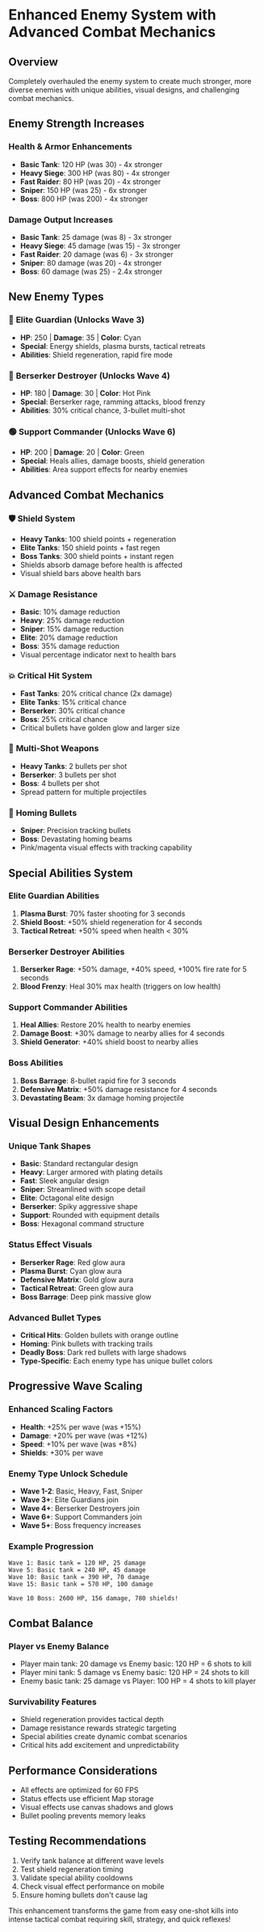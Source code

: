 # Enhanced Enemy System with Advanced Combat Mechanics

## Overview
Completely overhauled the enemy system to create much stronger, more diverse enemies with unique abilities, visual designs, and challenging combat mechanics.

## Enemy Strength Increases

### Health & Armor Enhancements
- **Basic Tank**: 120 HP (was 30) - 4x stronger
- **Heavy Siege**: 300 HP (was 80) - 4x stronger  
- **Fast Raider**: 80 HP (was 20) - 4x stronger
- **Sniper**: 150 HP (was 25) - 6x stronger
- **Boss**: 800 HP (was 200) - 4x stronger

### Damage Output Increases
- **Basic Tank**: 25 damage (was 8) - 3x stronger
- **Heavy Siege**: 45 damage (was 15) - 3x stronger
- **Fast Raider**: 20 damage (was 6) - 3x stronger
- **Sniper**: 80 damage (was 20) - 4x stronger
- **Boss**: 60 damage (was 25) - 2.4x stronger

## New Enemy Types

### 🔷 **Elite Guardian** (Unlocks Wave 3)
- **HP**: 250 | **Damage**: 35 | **Color**: Cyan
- **Special**: Energy shields, plasma bursts, tactical retreats
- **Abilities**: Shield regeneration, rapid fire mode

### 🔴 **Berserker Destroyer** (Unlocks Wave 4)  
- **HP**: 180 | **Damage**: 30 | **Color**: Hot Pink
- **Special**: Berserker rage, ramming attacks, blood frenzy
- **Abilities**: 30% critical chance, 3-bullet multi-shot

### 🟢 **Support Commander** (Unlocks Wave 6)
- **HP**: 200 | **Damage**: 20 | **Color**: Green
- **Special**: Heals allies, damage boosts, shield generation
- **Abilities**: Area support effects for nearby enemies

## Advanced Combat Mechanics

### 🛡️ **Shield System**
- **Heavy Tanks**: 100 shield points + regeneration
- **Elite Tanks**: 150 shield points + fast regen
- **Boss Tanks**: 300 shield points + instant regen
- Shields absorb damage before health is affected
- Visual shield bars above health bars

### ⚔️ **Damage Resistance**
- **Basic**: 10% damage reduction
- **Heavy**: 25% damage reduction  
- **Sniper**: 15% damage reduction
- **Elite**: 20% damage reduction
- **Boss**: 35% damage reduction
- Visual percentage indicator next to health bars

### 💥 **Critical Hit System**
- **Fast Tanks**: 20% critical chance (2x damage)
- **Elite Tanks**: 15% critical chance
- **Berserker**: 30% critical chance
- **Boss**: 25% critical chance
- Critical bullets have golden glow and larger size

### 🔄 **Multi-Shot Weapons**
- **Heavy Tanks**: 2 bullets per shot
- **Berserker**: 3 bullets per shot  
- **Boss**: 4 bullets per shot
- Spread pattern for multiple projectiles

### 🎯 **Homing Bullets**
- **Sniper**: Precision tracking bullets
- **Boss**: Devastating homing beams
- Pink/magenta visual effects with tracking capability

## Special Abilities System

### Elite Guardian Abilities
1. **Plasma Burst**: 70% faster shooting for 3 seconds
2. **Shield Boost**: +50% shield regeneration for 4 seconds
3. **Tactical Retreat**: +50% speed when health < 30%

### Berserker Destroyer Abilities
1. **Berserker Rage**: +50% damage, +40% speed, +100% fire rate for 5 seconds
2. **Blood Frenzy**: Heal 30% max health (triggers on low health)

### Support Commander Abilities
1. **Heal Allies**: Restore 20% health to nearby enemies
2. **Damage Boost**: +30% damage to nearby allies for 4 seconds
3. **Shield Generator**: +40% shield boost to nearby allies

### Boss Abilities
1. **Boss Barrage**: 8-bullet rapid fire for 3 seconds
2. **Defensive Matrix**: +50% damage resistance for 4 seconds
3. **Devastating Beam**: 3x damage homing projectile

## Visual Design Enhancements

### Unique Tank Shapes
- **Basic**: Standard rectangular design
- **Heavy**: Larger armored with plating details
- **Fast**: Sleek angular design  
- **Sniper**: Streamlined with scope detail
- **Elite**: Octagonal elite design
- **Berserker**: Spiky aggressive shape
- **Support**: Rounded with equipment details
- **Boss**: Hexagonal command structure

### Status Effect Visuals
- **Berserker Rage**: Red glow aura
- **Plasma Burst**: Cyan glow aura
- **Defensive Matrix**: Gold glow aura
- **Tactical Retreat**: Green glow aura
- **Boss Barrage**: Deep pink massive glow

### Advanced Bullet Types
- **Critical Hits**: Golden bullets with orange outline
- **Homing**: Pink bullets with tracking trails
- **Deadly Boss**: Dark red bullets with large shadows
- **Type-Specific**: Each enemy type has unique bullet colors

## Progressive Wave Scaling

### Enhanced Scaling Factors
- **Health**: +25% per wave (was +15%)
- **Damage**: +20% per wave (was +12%)
- **Speed**: +10% per wave (was +8%)
- **Shields**: +30% per wave

### Enemy Type Unlock Schedule
- **Wave 1-2**: Basic, Heavy, Fast, Sniper
- **Wave 3+**: Elite Guardians join
- **Wave 4+**: Berserker Destroyers join  
- **Wave 6+**: Support Commanders join
- **Wave 5+**: Boss frequency increases

### Example Progression
```
Wave 1: Basic tank = 120 HP, 25 damage
Wave 5: Basic tank = 240 HP, 45 damage  
Wave 10: Basic tank = 390 HP, 70 damage
Wave 15: Basic tank = 570 HP, 100 damage

Wave 10 Boss: 2600 HP, 156 damage, 780 shields!
```

## Combat Balance

### Player vs Enemy Balance
- Player main tank: 20 damage vs Enemy basic: 120 HP = 6 shots to kill
- Player mini tank: 5 damage vs Enemy basic: 120 HP = 24 shots to kill
- Enemy basic tank: 25 damage vs Player: 100 HP = 4 shots to kill player

### Survivability Features
- Shield regeneration provides tactical depth
- Damage resistance rewards strategic targeting
- Special abilities create dynamic combat scenarios
- Critical hits add excitement and unpredictability

## Performance Considerations
- All effects are optimized for 60 FPS
- Status effects use efficient Map storage
- Visual effects use canvas shadows and glows
- Bullet pooling prevents memory leaks

## Testing Recommendations
1. Verify tank balance at different wave levels
2. Test shield regeneration timing
3. Validate special ability cooldowns
4. Check visual effect performance on mobile
5. Ensure homing bullets don't cause lag

This enhancement transforms the game from easy one-shot kills into intense tactical combat requiring skill, strategy, and quick reflexes!
